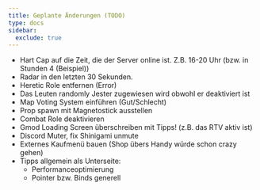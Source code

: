 ```yaml
---
title: Geplante Änderungen (TODO)
type: docs
sidebar:
  exclude: true
---
```


- Hart Cap auf die Zeit, die der Server online ist. Z.B. 16-20 Uhr (bzw. in Stunden 4 (Beispiel))
- Radar in den letzten 30 Sekunden.
- Heretic Role entfernen (Error)
- Das Leuten randomly Jester zugewiesen wird obwohl er deaktiviert ist
- Map Voting System einführen (Gut/Schlecht)
- Prop spawn mit Magnetostick ausstellen
- Combat Role deaktivieren
- Gmod Loading Screen überschreiben mit Tipps! (z.B. das RTV aktiv ist)
- Discord Muter, fix Shinigami unmute
- Externes Kaufmenü bauen (Shop übers Handy würde schon crazy gehen)
- Tipps allgemein als Unterseite:
  - Performanceoptimierung
  - Pointer bzw. Binds generell
